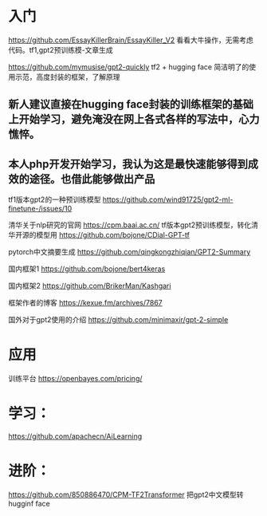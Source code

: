 # 入门

https://github.com/EssayKillerBrain/EssayKiller_V2  看看大牛操作，无需考虑代码。tf1,gpt2预训练模-文章生成

https://github.com/mymusise/gpt2-quickly    tf2 + hugging face 简洁明了的使用示范，高度封装的框架，了解原理

## 新人建议直接在hugging face封装的训练框架的基础上开始学习，避免淹没在网上各式各样的写法中，心力憔悴。
## 本人php开发开始学习，我认为这是最快速能够得到成效的途径。也借此能够做出产品

tf1版本gpt2的一种预训练模型
https://github.com/wind91725/gpt2-ml-finetune-/issues/10

清华关于nlp研究的官网
https://cpm.baai.ac.cn/
tf版本gpt2预训练模型，转化清华开源的模型用
https://github.com/bojone/CDial-GPT-tf

pytorch中文摘要生成
https://github.com/qingkongzhiqian/GPT2-Summary

国内框架1
https://github.com/bojone/bert4keras

国内框架2
https://github.com/BrikerMan/Kashgari

框架作者的博客
https://kexue.fm/archives/7867

国外对于gpt2使用的介绍
https://github.com/minimaxir/gpt-2-simple


# 应用

训练平台
https://openbayes.com/pricing/


# 学习：
https://github.com/apachecn/AiLearning

# 进阶：
https://github.com/850886470/CPM-TF2Transformer  把gpt2中文模型转hugginf face
